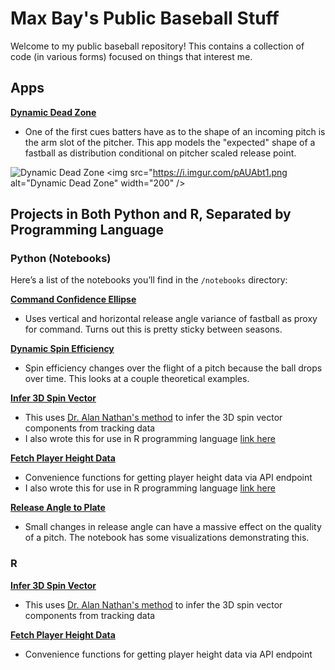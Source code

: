 # Max Bay's Public Baseball Stuff

Welcome to my public baseball repository! This contains a collection of code (in various forms) focused on things that interest me.


## Apps

**[Dynamic Dead Zone](https://dynamic-dead-zone.streamlit.app/)**
   - One of the first cues batters have as to the shape of an incoming pitch is the arm slot of the pitcher. This app models the "expected" shape of a fastball as distribution conditional on pitcher scaled release point.

![Dynamic Dead Zone](assets/dynamic_dead_zone_image.png)
<img src="https://i.imgur.com/pAUAbt1.png alt="Dynamic Dead Zone" width="200" />

## Projects in Both Python and R, Separated by Programming Language 
   
### Python (Notebooks)

Here’s a list of the notebooks you’ll find in the `/notebooks` directory:

**[Command Confidence Ellipse](https://github.com/maxbay/public_baseball/blob/main/notebooks/command_confellipse.ipynb)**
   - Uses vertical and horizontal release angle variance of fastball as proxy for command. Turns out this is pretty sticky between seasons. 

**[Dynamic Spin Efficiency](https://github.com/maxbay/public_baseball/blob/main/notebooks/dynamic_spin_efficiency.ipynb)**
   - Spin efficiency changes over the flight of a pitch because the ball drops over time. This looks at a couple theoretical examples. 
   
**[Infer 3D Spin Vector](https://github.com/maxbay/public_baseball/blob/main/notebooks/infer_spin_vector.ipynb)**
   - This uses [Dr. Alan Nathan's method](https://baseball.physics.illinois.edu/HawkeyeAveSpinComponents.pdf) to infer the 3D spin vector components from tracking data
   - I also wrote this for use in R programming language [link here](https://maxbay.github.io/public_baseball/infer_spin_vector.html)

**[Fetch Player Height Data](https://github.com/maxbay/public_baseball/blob/main/notebooks/fetch_player_height.ipynb)**
   - Convenience functions for getting player height data via API endpoint
   - I also wrote this for use in R programming language [link here](https://maxbay.github.io/public_baseball/fetch_player_height.html)


**[Release Angle to Plate](https://github.com/maxbay/public_baseball/blob/main/notebooks/releaes_angle_var.ipynb)**
   - Small changes in release angle can have a massive effect on the quality of a pitch. The notebook has some visualizations demonstrating this.

### R
**[Infer 3D Spin Vector](https://maxbay.github.io/public_baseball/infer_spin_vector.html)**
   - This uses [Dr. Alan Nathan's method](https://baseball.physics.illinois.edu/HawkeyeAveSpinComponents.pdf) to infer the 3D spin vector components from tracking data

**[Fetch Player Height Data](https://maxbay.github.io/public_baseball/fetch_player_height.html)**
   - Convenience functions for getting player height data via API endpoint
